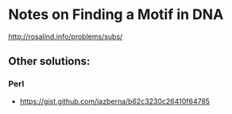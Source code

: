 # Notes on Finding a Motif in DNA

http://rosalind.info/problems/subs/

## Other solutions:

### Perl

* https://gist.github.com/jazberna/b62c3230c26410f64785

